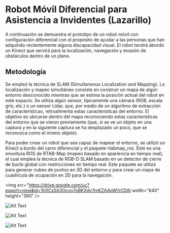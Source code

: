 # Robot Móvil Diferencial para Asistencia a Invidentes (Lazarillo)

A continuación se demuestra el prototipo de un robot móvil con configuración diferencial con el propósito de ayudar a las personas que han adquirido recientemente alguna discapacidad visual. El robot tendrá abordó un Kinect que servirá para la localización, navegación y evasión de obstáculos dentro de un plano.

## Metodología

Se empleó la técnica de SLAM (Simultaneous Localization and Mapping). La localización y mapeo simultáneo consiste en construir un mapa de algún entorno desconocido mientras que se estima la posición actual del robot en este espacio. Se utiliza algún sensor, típicamente una cámara (RGB, escala gris, etc.) o un sensor Lidar, que, por medio de un algoritmo de extracción de características, retroalimenta estas características del entorno. El objetivo es ubicarse dentro del mapa reconociendo estas características del entorno que se vieron previamente (que, si se ve un objeto en una captura y en la siguiente captura se ha desplazado un poco, que se reconozca como el mismo objeto).

Para poder crear un robot que sea capaz de mapear el entorno, se utilizó un Kinect a bordo del carro diferencial y el paquete rtabmap_ros. Este es una envoltura ROS de RTAB-Map (mapeo basado en apariencia en tiempo real), el cual emplea la técnica de RGB-D SLAM basado en un detector de cierre de bucle global con restricciones en tiempo real. Este paquete se utilizó para generar nubes de puntos en 3D del entorno y para crear un mapa de cuadrícula de ocupación en 2D para la navegación. 

<!-- ![Alt Text](https://drive.google.com/uc?export=view&id=1hXCs5A3Ocyo7oBKXdv7mKZAAoW1rCDAl) -->
<img src="https://drive.google.com/uc?export=view&id=1hXCs5A3Ocyo7oBKXdv7mKZAAoW1rCDAl width="640" height="360" />

![Alt Text](https://drive.google.com/uc?export=view&id=1PKjJjcd0-zNBVVt_AQ0egya5sH--7h6J)

![Alt Text](https://drive.google.com/uc?export=view&id=1n0FqWCFH9X6FIUdiu72r_nKMq-_VlNPu)

![Alt Text](https://drive.google.com/uc?export=view&id=1rohEKkrAbZTBcTZgwCTLnDiQBos_DEYH)

